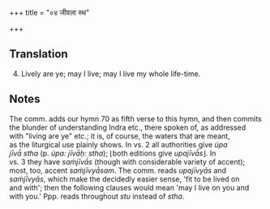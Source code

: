 +++
title = "०४ जीवला स्थ"

+++
## Translation
4. Lively are ye; may I live; may I live my whole life-time.

## Notes
The comm. adds our hymn 70 as fifth verse to this hymn, and then commits  
the blunder of understanding Indra etc., there spoken of, as addressed  
with "living are ye" etc.; it is, of course, the waters that are meant,  
as the liturgical use plainly shows. In vs. 2 all authorities give *úpa  
jīvā́ stha* (p. *úpa: jīvā́ḥ: stha*); ⌊both editions give *upajīvā́s*⌋. In  
vs. 3 they have *saṁjīvā́s* (though with considerable variety of accent);  
most, too, accent *saṁjīvyā́sam*. The comm. reads *upajīvyās* and  
*saṁjīvyās*, which make the decidedly easier sense, 'fit to be lived on  
and with'; then the following clauses would mean 'may I live on you and  
with you.' Ppp. reads throughout *stu* instead of *stha*.
